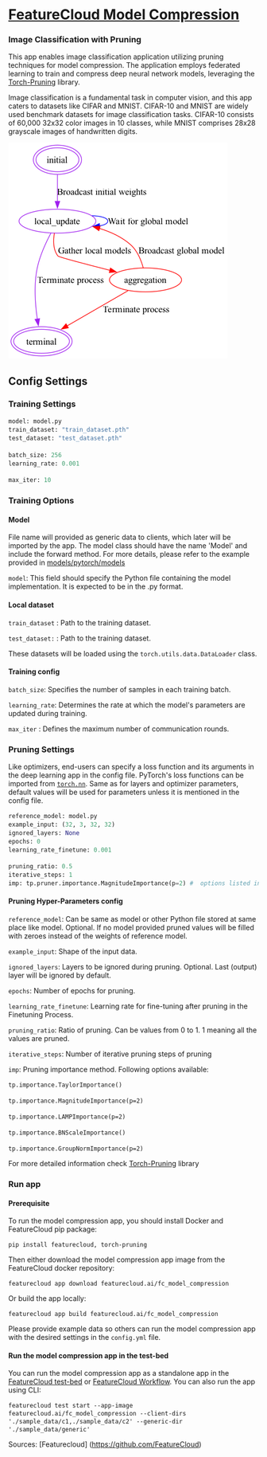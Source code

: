 # [FeatureCloud Model Compression](https://featurecloud.ai/app/deep-learning)
### Image Classification with Pruning

This app enables image classification application utilizing pruning techniques for model compression.  The application employs federated learning to train and compress deep neural network models, leveraging the [Torch-Pruning](https://github.com/VainF/Torch-Pruning/tree/master) library.


Image classification is a fundamental task in computer vision, and this app caters to datasets like CIFAR and MNIST. CIFAR-10 and MNIST are widely used benchmark datasets for image classification tasks. CIFAR-10 consists of 60,000 32x32 color images in 10 classes, while MNIST comprises 28x28 grayscale images of handwritten digits.

![states diagram](data/state_diagram.png)



## Config Settings
### Training Settings
```python
model: model.py
train_dataset: "train_dataset.pth"
test_dataset: "test_dataset.pth"

batch_size: 256
learning_rate: 0.001

max_iter: 10
```
### Training Options
#### Model
File name will provided as generic data to clients, which later will be imported by the app. The model class should have the name 'Model' and include the forward method. For more details, please refer to the example provided in [models/pytorch/models](/data/sample_data/generic/cnn.py) 

`model`: This field should specify the Python file containing the model implementation. It is expected to be in the .py format.

#### Local dataset

`train_dataset` :  Path to the training dataset.

`test_dataset:` :  Path to the training dataset.

These datasets will be loaded using the `torch.utils.data.DataLoader` class.


#### Training config
`batch_size`: Specifies the number of samples in each training batch.

`learning_rate`: Determines the rate at which the model's parameters are updated during training.

`max_iter` : Defines the maximum number of communication rounds.


### Pruning Settings 
Like optimizers, end-users can specify a loss function and its arguments in the deep learning app in the config file.
PyTorch's loss functions can be imported from [`torch.nn`](https://pytorch.org/docs/stable/nn).
Same as for layers and optimizer parameters, default values will be used for parameters unless it is mentioned in the config file.
```python
reference_model: model.py
example_input: (32, 3, 32, 32)
ignored_layers: None
epochs: 0
learning_rate_finetune: 0.001

pruning_ratio: 0.5
iterative_steps: 1
imp: tp.pruner.importance.MagnitudeImportance(p=2) #  options listed in README
```

#### Pruning Hyper-Parameters config
`reference_model`: Can be same as model or other Python file stored at same place like model. Optional. If no model provided pruned values will be filled 
with zeroes instead of the weights of reference model.

`example_input`: Shape of the input data.

`ignored_layers`: Layers to be ignored during pruning. Optional. Last (output) layer will be ignored by default.

`epochs`: Number of epochs for pruning.

`learning_rate_finetune`: Learning rate for fine-tuning after pruning in the Finetuning Process.

`pruning_ratio`: Ratio of pruning. Can be values from 0 to 1. 1 meaning all the values are pruned.

`iterative_steps`: Number of iterative pruning steps of pruning

`imp`: Pruning importance method. Following options available:

    tp.importance.TaylorImportance()
    
    tp.importance.MagnitudeImportance(p=2)
    
    tp.importance.LAMPImportance(p=2)
    
    tp.importance.BNScaleImportance()
    
    tp.importance.GroupNormImportance(p=2)

For more detailed information check [Torch-Pruning](https://github.com/VainF/Torch-Pruning/tree/master) library
    



### Run app

#### Prerequisite

To run the model compression app, you should install Docker and FeatureCloud pip package:

```shell
pip install featurecloud, torch-pruning
```

Then either download the model compression app image from the FeatureCloud docker repository:

```shell
featurecloud app download featurecloud.ai/fc_model_compression
```

Or build the app locally:

```shell
featurecloud app build featurecloud.ai/fc_model_compression
```

Please provide example data so others can run the model compression app with the desired settings in the `config.yml` file.

#### Run the model compression app in the test-bed

You can run the model compression app as a standalone app in the [FeatureCloud test-bed](https://featurecloud.ai/development/test) or [FeatureCloud Workflow](https://featurecloud.ai/projects). You can also run the app using CLI:

```shell
featurecloud test start --app-image featurecloud.ai/fc_model_compression --client-dirs './sample_data/c1,./sample_data/c2' --generic-dir './sample_data/generic'
```

Sources: [Featurecloud] (https://github.com/FeatureCloud)
